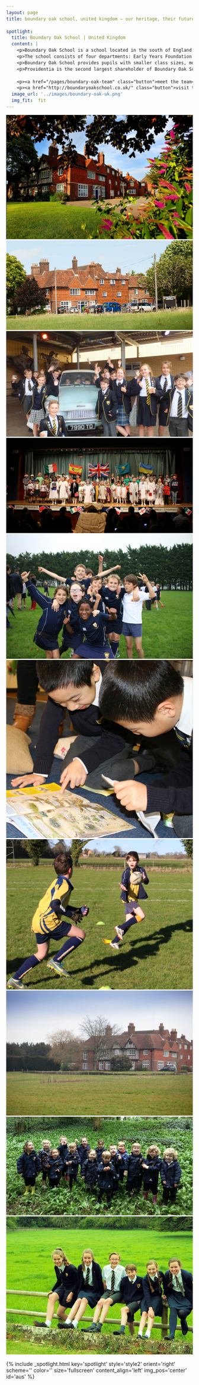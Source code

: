 ```yaml
---
layout: page
title: boundary oak school, united kingdom — our heritage, their future | providentia education | hong kong
    
spotlight:
  title: Boundary Oak School | United Kingdom
  content: |
    <p>Boundary Oak School is a school located in the south of England with over 200 pupils aged between 2 to 16 years old. </p>
    <p>The school consists of four departments: Early Years Foundation Stage (aged 2 to 5 years), Pre-Prep (5 to 8 years), (iii) Prep (aged 8 to 11 years), and Senior (aged 11 to 16 years). Further, the school has a boarding house catering to pupils from Year 3 to Year 9.</p>
    <p>Boundary Oak School provides pupils with smaller class sizes, more tailored curriculum, and staff with better teaching qualifications as compared with state-funded schools in the local area. </p>
    <p>Providentia is the second largest shareholder of Boundary Oak School</p>

    <p><a href="/pages/boundary-oak-team" class="button">meet the team</a></p>
    <p><a href="http://boundaryoakschool.co.uk/" class="button">visit the schools</a></p>
  image_url: '../images/boundary-oak-uk.png'
  img_fit:  fit
---
```


<section class="spotlight mostscreen style6 invert orient-center content-align-center onscroll-image-fade-in">
  <!-- slider -->
  <div class="swiper-container">
    <!-- Additional required wrapper -->
    <div class="swiper-wrapper">
        <!-- Slides -->
      <div class="swiper-slide"><img src = '../images/gallery/uk/1.jpg'></div>
      <div class="swiper-slide"><img src = '../images/gallery/uk/2.jpg'></div>
      <div class="swiper-slide"><img src = '../images/gallery/uk/3.jpg'></div>
      <div class="swiper-slide"><img src = '../images/gallery/uk/4.jpg'></div>
      <div class="swiper-slide"><img src = '../images/gallery/uk/5.jpg'></div>
      <div class="swiper-slide"><img src = '../images/gallery/uk/6.jpg'></div>
      <div class="swiper-slide"><img src = '../images/gallery/uk/7.jpg'></div>
      <div class="swiper-slide"><img src = '../images/gallery/uk/8.jpg'></div>
      <div class="swiper-slide"><img src = '../images/gallery/uk/9.jpg'></div>
      <div class="swiper-slide"><img src = '../images/gallery/uk/10.jpg'></div>
      <!-- <div class="swiper-slide"><img src = '../images/gallery/uk/11.jpg'></div>
      <div class="swiper-slide"><img src = '../images/gallery/uk/12.jpg'></div>
      <div class="swiper-slide"><img src = '../images/gallery/uk/13.jpg'></div>
      <div class="swiper-slide"><img src = '../images/gallery/uk/14.jpg'></div>
      <div class="swiper-slide"><img src = '../images/gallery/uk/15.jpg'></div>
      <div class="swiper-slide"><img src = '../images/gallery/uk/16.jpg'></div>
      <div class="swiper-slide"><img src = '../images/gallery/uk/17.jpg'></div>
      <div class="swiper-slide"><img src = '../images/gallery/uk/18.jpg'></div>
      <div class="swiper-slide"><img src = '../images/gallery/uk/19.jpg'></div> -->
    </div>
    <!-- Add Pagination -->
    <div class="swiper-pagination"></div>
    <!-- Add Arrows -->
    <div class="swiper-button-next"></div>
    <div class="swiper-button-prev"></div>
  </div>
</section>

{% include _spotlight.html key='spotlight' style='style2' orient='right' scheme='' color='' size='fullscreen' content_align='left' img_pos='center' id='aus' %}